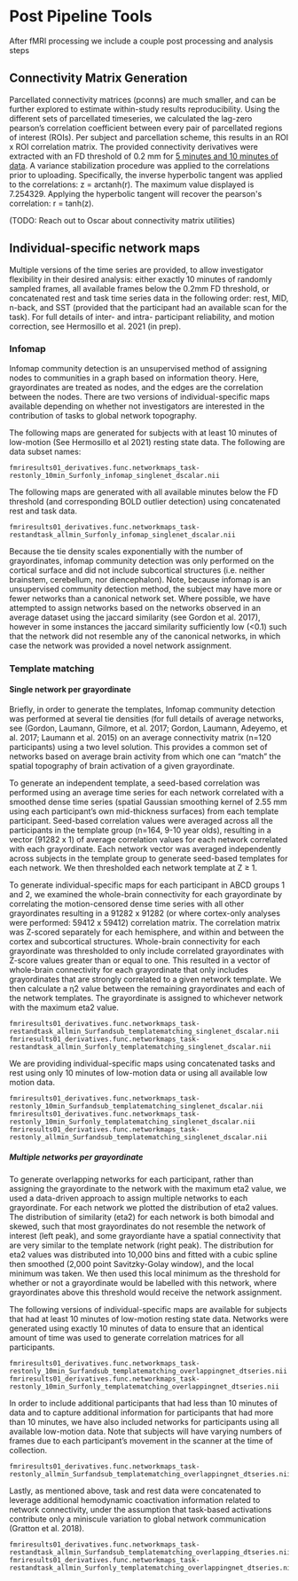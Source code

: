 # Post Pipeline Tools

After fMRI processing we include a couple post processing and analysis steps

## Connectivity Matrix Generation
Parcellated connectivity matrices (pconns) are much smaller, and can be further explored to estimate within-study results reproducibility. Using the different sets of parcellated timeseries, we calculated the lag-zero pearson’s correlation coefficient between every pair of parcellated regions of interest (ROIs). Per subject and parcellation scheme, this results in an ROI x ROI correlation matrix. The provided connectivity derivatives were extracted with an FD threshold of 0.2 mm for [5 minutes and 10 minutes of data](https://collection3165.readthedocs.io/en/stable/derivatives/#4-functional). A variance stabilization procedure was applied to the correlations prior to uploading. Specifically, the inverse hyperbolic tangent was applied to the correlations: z = arctanh(r). The maximum value displayed is 7.254329. Applying the hyperbolic tangent will recover the pearson's correlation: r = tanh(z).

(TODO: Reach out to Oscar about connectivity matrix utilities)

## Individual-specific network maps 

Multiple versions of the time series are provided, to allow investigator flexibility in their desired analysis: either exactly 10 minutes of randomly sampled frames, all available frames below the 0.2mm FD threshold, or concatenated rest and task time series data in the following order: rest, MID, n-back, and SST (provided that the participant had an available scan for the task). For full details of inter- and intra- participant reliability, and motion correction, see Hermosillo et al. 2021 (in prep).

### Infomap

Infomap community detection is an unsupervised method of assigning nodes to communities in a graph based on information theory. Here, grayordinates are treated as nodes, and the edges are the correlation between the nodes.  There are two versions of individual-specific maps available depending on whether not investigators are interested in the contribution of tasks to global network topography. 

The following maps are generated for subjects with at least 10 minutes of low-motion (See Hermosillo et al 2021) resting state data. The following are data subset names:

```
fmriresults01_derivatives.func.networkmaps_task-restonly_10min_Surfonly_infomap_singlenet_dscalar.nii 
```

The following maps are generated with all available minutes below the FD threshold (and corresponding BOLD outlier detection) using concatenated rest and task data.

```
fmriresults01_derivatives.func.networkmaps_task-restandtask_allmin_Surfonly_infomap_singlenet_dscalar.nii
```

Because the tie density scales exponentially with the number of grayordinates, infomap community detection was only performed on the cortical surface and did not include subcortical structures (i.e. neither brainstem, cerebellum, nor diencephalon).  Note, because infomap is an unsupervised community detection method, the subject may have more or fewer networks than a canonical network set. Where possible, we have attempted to assign networks based on the networks observed in an average dataset using the jaccard similarity (see Gordon et al. 2017), however in some instances the jaccard similarity sufficiently low (<0.1) such that the network did not resemble any of the canonical networks, in which case the network was provided a novel network assignment. 



### Template matching

#### Single network per grayordinate

Briefly, in order to generate the templates, Infomap community detection was performed at several tie densities (for full details of average networks, see (Gordon, Laumann, Gilmore, et al. 2017; Gordon, Laumann, Adeyemo, et al. 2017; Laumann et al. 2015) on an average connectivity matrix (n=120 participants) using a two level solution. This provides a common set of networks based on average brain activity from which one can “match” the spatial topography of brain activation of a given grayordinate.

To generate an independent template, a seed-based correlation was performed using an average time series for each network correlated with a smoothed dense time series (spatial Gaussian smoothing kernel of 2.55 mm using each participant’s own mid-thickness surfaces) from each template participant. Seed-based correlation values were averaged across all the participants in the template group (n=164, 9-10 year olds), resulting in a vector (91282 x 1) of average correlation values for each network correlated with each grayordinate. Each network vector was averaged independently across subjects in the template group to generate seed-based templates for each network. We then thresholded each network template at Z ≥ 1.

To generate individual-specific maps for each participant in ABCD groups 1 and 2, we examined the whole-brain connectivity for each grayordinate by correlating the motion-censored dense time series with all other grayordinates resulting in a 91282 x 91282 (or where cortex-only analyses were performed:  59412 x 59412) correlation matrix.  The correlation matrix was Z-scored separately for each hemisphere, and within and between the cortex and subcortical structures. Whole-brain connectivity for each grayordinate was thresholded to only include correlated grayordinates with Z-score values greater than or equal to one. This resulted in a vector of whole-brain connectivity for each grayordinate that only includes grayordinates that are strongly correlated to a given network template.  We then calculate a η2 value between the remaining grayordinates and each of the network templates. The grayordinate is assigned to whichever network with the maximum eta2 value.

```
fmriresults01_derivatives.func.networkmaps_task-restandtask_allmin_Surfandsub_templatematching_singlenet_dscalar.nii
fmriresults01_derivatives.func.networkmaps_task-restandtask_allmin_Surfonly_templatematching_singlenet_dscalar.nii
```
We are providing individual-specific maps using concatenated tasks and rest using only 10 minutes of low-motion data or using all available low motion data.

```
fmriresults01_derivatives.func.networkmaps_task-restonly_10min_Surfandsub_templatematching_singlenet_dscalar.nii
fmriresults01_derivatives.func.networkmaps_task-restonly_10min_Surfonly_templatematching_singlenet_dscalar.nii
fmriresults01_derivatives.func.networkmaps_task-restonly_allmin_Surfandsub_templatematching_singlenet_dscalar.nii
```

##### Multiple networks per grayordinate

To generate overlapping networks for each participant, rather than assigning the grayordinate to the network with the maximum eta2 value, we used a data-driven approach to assign multiple networks to each grayordinate. For each network we plotted the distribution of eta2 values. The distribution of similarity (eta2) for each network is both bimodal and skewed, such that most grayordinates do not resemble the network of interest (left peak), and some grayordiante have a spatial connectivity that are very similar to the template network (right peak). The distribution for eta2 values was distributed into 10,000 bins and fitted with a cubic spline then smoothed (2,000 point Savitzky-Golay window), and the local minimum was taken.  We then used this local minimum as the threshold for whether or not a grayordinate would be labelled with this network, where grayordinates above this threshold would receive the network assignment.

The following versions of individual-specific maps are available for subjects that had at least 10 minutes of low-motion resting state data.  Networks were generated using exactly 10 minutes of data to ensure that an identical amount of  time was used to generate correlation matrices for all participants.

```
fmriresults01_derivatives.func.networkmaps_task-restonly_10min_Surfandsub_templatematching_overlappingnet_dtseries.nii
fmriresults01_derivatives.func.networkmaps_task-restonly_10min_Surfonly_templatematching_overlappingnet_dtseries.nii
```

In order to include additional participants that had less than 10 minutes of data and to capture additional information for participants that had more than 10 minutes, we have also included networks for participants using all available low-motion data.  Note that subjects will have varying numbers of frames due to each participant’s movement in the scanner at the time of collection.

```
fmriresults01_derivatives.func.networkmaps_task-restonly_allmin_Surfandsub_templatematching_overlappingnet_dtseries.nii
```

Lastly, as mentioned above, task and rest data were concatenated to leverage additional hemodynamic coactivation information related to network connectivity, under the assumption that task-based activations contribute only a miniscule variation to global network communication (Gratton et al. 2018).

```
fmriresults01_derivatives.func.networkmaps_task-restandtask_allmin_Surfandsub_templatematching_overlapping_dtseries.nii
fmriresults01_derivatives.func.networkmaps_task-restandtask_allmin_Surfonly_templatematching_overlappingnet_dtseries.nii
```